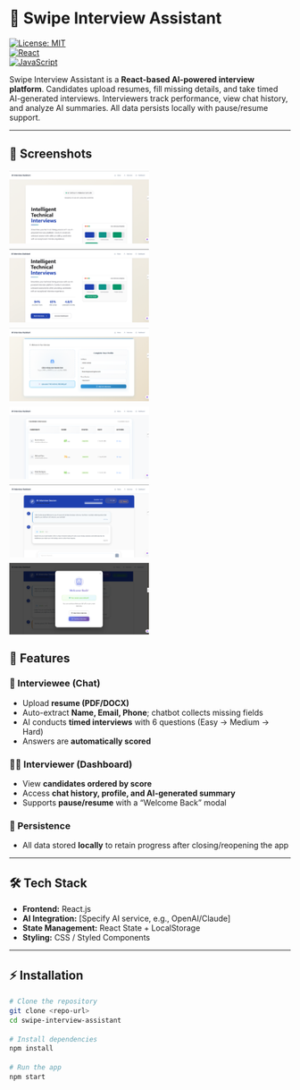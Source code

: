 # 🌟 Swipe Interview Assistant

[![License: MIT](https://img.shields.io/badge/License-MIT-blue.svg)](LICENSE)  
[![React](https://img.shields.io/badge/React-17.0.2-blue.svg)](https://reactjs.org/)  
[![JavaScript](https://img.shields.io/badge/JavaScript-ES6-yellow.svg)](https://developer.mozilla.org/en-US/docs/Web/JavaScript)  

Swipe Interview Assistant is a **React-based AI-powered interview platform**. Candidates upload resumes, fill missing details, and take timed AI-generated interviews. Interviewers track performance, view chat history, and analyze AI summaries. All data persists locally with pause/resume support.

---

## 📸 Screenshots

<div style="display: flex; gap: 10px; flex-wrap: wrap;">
<img src="./screenshot/Screenshot%202025-10-03%20171711.png" alt="Resume Upload" width="250" />
<img src="./screenshot/Screenshot%202025-10-03%20171730.png" alt="Interviewee Chat" width="250" />
<img src="./screenshot/Screenshot%202025-10-03%20171757.png" alt="Interviewer Dashboard" width="250" />
<img src="./screenshot/Screenshot%202025-10-03%20171811.png" alt="Resume Upload" width="250" />
<img src="./screenshot/Screenshot%202025-10-03%20172552.png" alt="Resume Upload" width="250" />
<img src="./screenshot/Screenshot%202025-10-03%20172608.png" alt="Resume Upload" width="250" />



</div>


## 🚀 Features

### 🎯 Interviewee (Chat)
- Upload **resume (PDF/DOCX)**
- Auto-extract **Name, Email, Phone**; chatbot collects missing fields
- AI conducts **timed interviews** with 6 questions (Easy → Medium → Hard)
- Answers are **automatically scored**

### 🧑‍💼 Interviewer (Dashboard)
- View **candidates ordered by score**
- Access **chat history, profile, and AI-generated summary**
- Supports **pause/resume** with a “Welcome Back” modal

### 💾 Persistence
- All data stored **locally** to retain progress after closing/reopening the app

---

## 🛠️ Tech Stack
- **Frontend:** React.js  
- **AI Integration:** [Specify AI service, e.g., OpenAI/Claude]  
- **State Management:** React State + LocalStorage  
- **Styling:** CSS / Styled Components  

---

## ⚡ Installation

```bash
# Clone the repository
git clone <repo-url>
cd swipe-interview-assistant

# Install dependencies
npm install

# Run the app
npm start
